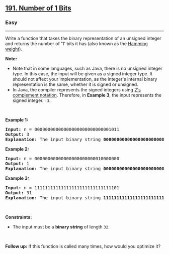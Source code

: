 <h2><a href="https://leetcode.com/problems/number-of-1-bits/">191. Number of 1 Bits</a></h2><h3>Easy</h3><hr><div><p>Write a function that takes&nbsp;the binary representation of an unsigned integer and returns the number of '1' bits it has (also known as the <a href="http://en.wikipedia.org/wiki/Hamming_weight" target="_blank" previewlistener="true">Hamming weight</a>).</p>

<p><strong>Note:</strong></p>

<ul>
	<li>Note that in some languages, such as Java, there is no unsigned integer type. In this case, the input will be given as a signed integer type. It should not affect your implementation, as the integer's internal binary representation is the same, whether it is signed or unsigned.</li>
	<li>In Java, the compiler represents the signed integers using <a href="https://en.wikipedia.org/wiki/Two%27s_complement" target="_blank" previewlistener="true">2's complement notation</a>. Therefore, in <strong class="example">Example 3</strong>, the input represents the signed integer. <code>-3</code>.</li>
</ul>

<p>&nbsp;</p>
<p><strong class="example">Example 1:</strong></p>

<pre><strong>Input:</strong> n = 00000000000000000000000000001011
<strong>Output:</strong> 3
<strong>Explanation:</strong> The input binary string <strong>00000000000000000000000000001011</strong> has a total of three '1' bits.
</pre>

<p><strong class="example">Example 2:</strong></p>

<pre><strong>Input:</strong> n = 00000000000000000000000010000000
<strong>Output:</strong> 1
<strong>Explanation:</strong> The input binary string <strong>00000000000000000000000010000000</strong> has a total of one '1' bit.
</pre>

<p><strong class="example">Example 3:</strong></p>

<pre><strong>Input:</strong> n = 11111111111111111111111111111101
<strong>Output:</strong> 31
<strong>Explanation:</strong> The input binary string <strong>11111111111111111111111111111101</strong> has a total of thirty one '1' bits.
</pre>

<p>&nbsp;</p>
<p><strong>Constraints:</strong></p>

<ul>
	<li>The input must be a <strong>binary string</strong> of length <code>32</code>.</li>
</ul>

<p>&nbsp;</p>
<strong>Follow up:</strong> If this function is called many times, how would you optimize it?</div>